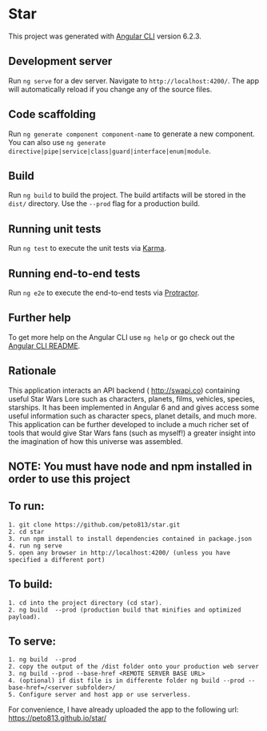 # Star

This project was generated with [Angular CLI](https://github.com/angular/angular-cli) version 6.2.3.

## Development server

Run `ng serve` for a dev server. Navigate to `http://localhost:4200/`. The app will automatically reload if you change any of the source files.

## Code scaffolding

Run `ng generate component component-name` to generate a new component. You can also use `ng generate directive|pipe|service|class|guard|interface|enum|module`.

## Build

Run `ng build` to build the project. The build artifacts will be stored in the `dist/` directory. Use the `--prod` flag for a production build.

## Running unit tests

Run `ng test` to execute the unit tests via [Karma](https://karma-runner.github.io).

## Running end-to-end tests

Run `ng e2e` to execute the end-to-end tests via [Protractor](http://www.protractortest.org/).

## Further help

To get more help on the Angular CLI use `ng help` or go check out the [Angular CLI README](https://github.com/angular/angular-cli/blob/master/README.md).

## Rationale

This application interacts an API backend ( http://swapi.co) containing useful Star Wars Lore such as characters, planets, films, vehicles, species, starships. 
It has been implemented in Angular 6 and and gives access some useful information such as character specs, planet details, and much more. This application can be further developed to include a much richer set of tools that would give Star Wars fans (such as myself!) a greater insight into the imagination of how this universe was assembled. 

## NOTE:  You must have node and npm installed in order to use this project

## To run:
    1. git clone https://github.com/peto813/star.git
    2. cd star
    3. run npm install to install dependencies contained in package.json
    4. run ng serve
    5. open any browser in http://localhost:4200/ (unless you have specified a different port)
       
## To build:
    1. cd into the project directory (cd star).
    2. ng build  --prod (production build that minifies and optimized payload).
   
## To serve:
    1. ng build  --prod 
    2. copy the output of the /dist folder onto your production web server
    3. ng build --prod --base-href <REMOTE SERVER BASE URL>
    4. (optional) if dist file is in differente folder ng build --prod --base-href=/<server subfolder>/
    5. Configure server and host app or use serverless.


For convenience, I have already uploaded the app to the following url:
        https://peto813.github.io/star/


